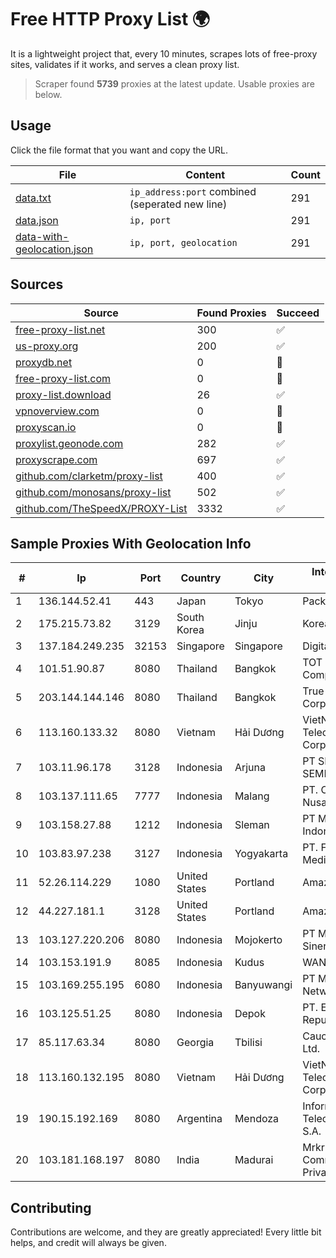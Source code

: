 
# Free HTTP Proxy List 🌍

It is a lightweight project that, every 10 minutes, scrapes lots of free-proxy sites, validates if it works, and serves a clean proxy list.


> Scraper found **5739** proxies at the latest update. Usable proxies are below.

## Usage

Click the file format that you want and copy the URL.


|File|Content|Count|
|----|-------|-----|
|[data.txt](https://raw.githubusercontent.com/themiralay/Proxy-List-World/master/data.txt)|`ip_address:port` combined (seperated new line)|291|
|[data.json](https://raw.githubusercontent.com/themiralay/Proxy-List-World/master/data.json)|`ip, port`|291|
|[data-with-geolocation.json](https://raw.githubusercontent.com/themiralay/Proxy-List-World/master/data-with-geolocation.json)|`ip, port, geolocation`|291|

## Sources

|Source|Found Proxies|Succeed|
|------|-------------|-------|
|[free-proxy-list.net](https://free-proxy-list.net)|300|✅|
|[us-proxy.org](https://www.us-proxy.org)|200|✅|
|[proxydb.net](http://proxydb.net)|0|🚫|
|[free-proxy-list.com](https://free-proxy-list.com/?page=&port=&type%5B%5D=http&type%5B%5D=https&up_time=0&search=Search)|0|🚫|
|[proxy-list.download](https://www.proxy-list.download/HTTP)|26|✅|
|[vpnoverview.com](https://vpnoverview.com/privacy/anonymous-browsing/free-proxy-servers)|0|🚫|
|[proxyscan.io](https://www.proxyscan.io)|0|🚫|
|[proxylist.geonode.com](https://proxylist.geonode.com/api/proxy-list?limit=300&page=1&sort_by=lastChecked&sort_type=desc&protocols=http,https)|282|✅|
|[proxyscrape.com](https://api.proxyscrape.com/v2/?request=displayproxies&protocol=http&timeout=10000&country=all&ssl=all&anonymity=all)|697|✅|
|[github.com/clarketm/proxy-list](https://raw.githubusercontent.com/clarketm/proxy-list/master/proxy-list-raw.txt)|400|✅|
|[github.com/monosans/proxy-list](https://raw.githubusercontent.com/monosans/proxy-list/main/proxies/http.txt)|502|✅|
|[github.com/TheSpeedX/PROXY-List](https://raw.githubusercontent.com/TheSpeedX/PROXY-List/master/http.txt)|3332|✅|


## Sample Proxies With Geolocation Info

|#|Ip|Port|Country|City|Internet Service Provider|
|-|--|----|-------|----|-------------------------|
|1|136.144.52.41|443|Japan|Tokyo|Packet Host, Inc.|
|2|175.215.73.82|3129|South Korea|Jinju|Korea Telecom|
|3|137.184.249.235|32153|Singapore|Singapore|DigitalOcean, LLC|
|4|101.51.90.87|8080|Thailand|Bangkok|TOT Public Company Limited|
|5|203.144.144.146|8080|Thailand|Bangkok|True Internet Corporation CO. Ltd.|
|6|113.160.133.32|8080|Vietnam|Hải Dương|VietNam Post and Telecom Corporation|
|7|103.11.96.178|3128|Indonesia|Arjuna|PT SKYLINE SEMESTA|
|8|103.137.111.65|7777|Indonesia|Malang|PT. Capoeng Digital Nusantara|
|9|103.158.27.88|1212|Indonesia|Sleman|PT Madina Solusi Indonesia|
|10|103.83.97.238|3127|Indonesia|Yogyakarta|PT. Foxline Mediadata Indonusa|
|11|52.26.114.229|1080|United States|Portland|Amazon.com, Inc.|
|12|44.227.181.1|3128|United States|Portland|Amazon.com, Inc.|
|13|103.127.220.206|8080|Indonesia|Mojokerto|PT Multi Guna Sinergi|
|14|103.153.191.9|8085|Indonesia|Kudus|WANET|
|15|103.169.255.195|6080|Indonesia|Banyuwangi|PT Master Star Network|
|16|103.125.51.25|8080|Indonesia|Depok|PT. Eka Mas Republik|
|17|85.117.63.34|8080|Georgia|Tbilisi|Caucasus Online Ltd.|
|18|113.160.132.195|8080|Vietnam|Hải Dương|VietNam Post and Telecom Corporation|
|19|190.15.192.169|8080|Argentina|Mendoza|Informática y Telecomunicaciones S.A.|
|20|103.181.168.197|8080|India|Madurai|Mrkr Communications Private Limited|



## Contributing

Contributions are welcome, and they are greatly appreciated! Every
little bit helps, and credit will always be given.

